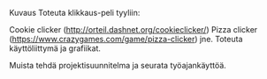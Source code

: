 Kuvaus
Toteuta klikkaus-peli tyyliin:

Cookie clicker (http://orteil.dashnet.org/cookieclicker/)
Pizza clicker (https://www.crazygames.com/game/pizza-clicker)
jne.
Toteuta käyttöliittymä ja grafiikat.

Muista tehdä projektisuunnitelma ja seurata työajankäyttöä.
